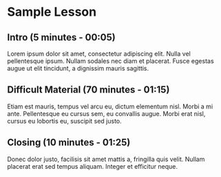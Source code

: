 # Sample Lesson

## Intro (5 minutes - 00:05)

Lorem ipsum dolor sit amet, consectetur adipiscing elit. Nulla vel pellentesque
ipsum. Nullam sodales nec diam et placerat. Fusce egestas augue ut elit
tincidunt, a dignissim mauris sagittis.

## Difficult Material (70 minutes - 01:15)

Etiam est mauris, tempus vel arcu eu, dictum elementum nisl. Morbi a mi ante.
Pellentesque eu cursus sem, eu convallis augue. Morbi erat nisl, cursus eu
lobortis eu, suscipit sed justo.

## Closing (10 minutes - 01:25)

Donec dolor justo, facilisis sit amet mattis a, fringilla quis velit. Nullam
placerat erat sed tempus aliquam. Integer et efficitur neque.
